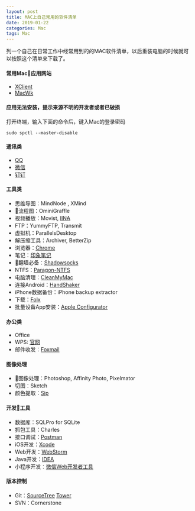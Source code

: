 ```yaml
---
layout: post
title: MAC上自己常用的软件清单
date: 2019-01-22
categories: Mac
tags: Mac
---
```


列一个自己在日常工作中经常用到的的MAC软件清单，以后重装电脑的时候就可以按照这个清单来下载了。

#### 常用Mac应用网站
- [XClient](http://xclient.info) 
- [MacWk](https://macwk.com/)

#### 应用无法安装，提示来源不明的开发者或者已破损
打开终端，输入下面的命令后，键入Mac的登录密码

```shell
sudo spctl --master-disable
```

#### 通讯类
- [QQ](http://im.qq.com/macqq/index.shtml)
- [微信](https://mac.weixin.qq.com/)
- [钉钉](https://tms.dingtalk.com/markets/dingtalk/download?spm=a3140.8196062.2231602.8.53e35c3duetwd8)

#### 工具类
- 思维导图：MindNode , XMind
- 流程图：OminiGraffle
- 视频播放：Movist, [IINA](https://iina.io/)
- FTP：YummyFTP, Transmit
- 虚拟机：ParallelsDesktop
- 解压缩工具：Archiver, BetterZip
- 浏览器：[Chrome](https://www.google.cn/chrome/index.html)
- 笔记：[印象笔记](https://www.yinxiang.com/download/?offer=www_menu)
- 翻墙必备：[Shadowsocks](https://github.com/shadowsocks/ShadowsocksX-NG/releases/)
- NTFS：[Paragon-NTFS](https://my.paragon-software.com)
- 电脑清理：[CleanMyMac](http://www.mycleanmymac.com/)
- 连接Android：[HandShaker](https://www.smartisan.com/apps/#/handshaker)
- iPhone数据备份：iPhone backup extractor
- 下载：[Folx](https://mac.eltima.com/cn/download-manager.html)
- 批量设备App安装：[Apple Configurator](https://apps.apple.com/cn/app/apple-configurator-2/id1037126344?mt=12)


#### 办公类
- Office
- WPS: [官网](https://pc.wps.cn/)
- 邮件收发：[Foxmail](http://www.foxmail.com/mac/)

#### 图像处理
- 图像处理：Photoshop, Affinity Photo, Pixelmator
- 切图：Sketch
- 颜色提取：[Sip](https://sipapp.io/)

#### 开发工具
- 数据库：SQLPro for SQLite
- 抓包工具：Charles
- 接口调试：[Postman](https://www.getpostman.com/)
- iOS开发：[Xcode](https://itunes.apple.com/us/app/xcode/id497799835?mt=12)
- Web开发：[WebStorm](https://www.jetbrains.com/webstorm/)
- Java开发：[IDEA](https://www.jetbrains.com/idea/)
- 小程序开发：[微信Web开发者工具](https://developers.weixin.qq.com/miniprogram/dev/devtools/download.html)


#### 版本控制
- Git：[SourceTree](https://cn.atlassian.com/software/sourcetree) [Tower](https://www.git-tower.com/)
- SVN：Cornerstone